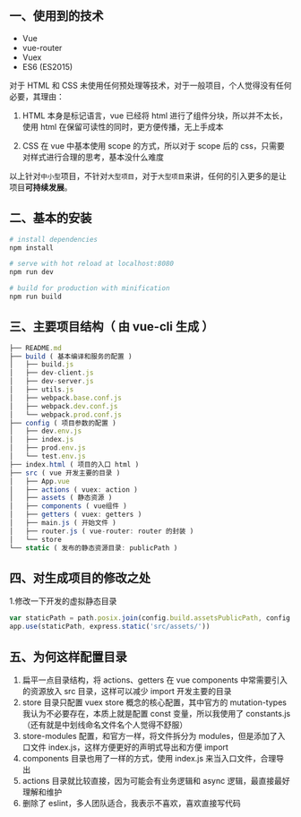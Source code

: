 ## 一、使用到的技术

- Vue
- vue-router
- Vuex
- ES6 (ES2015)

对于 HTML 和 CSS 未使用任何预处理等技术，对于一般项目，个人觉得没有任何必要，其理由：

1. HTML 本身是标记语言，vue 已经将 html 进行了组件分块，所以并不太长，使用 html 在保留可读性的同时，更方便传播，无上手成本

2. CSS 在 vue 中基本使用 scope 的方式，所以对于 scope 后的 css，只需要对样式进行合理的思考，基本没什么难度

以上针对`中小型`项目，不针对`大型项目`，对于`大型项目`来讲，任何的引入更多的是让项目**可持续发展**。

## 二、基本的安装

``` bash
# install dependencies
npm install

# serve with hot reload at localhost:8080
npm run dev

# build for production with minification
npm run build
```

## 三、主要项目结构（ 由 vue-cli 生成 ）

```javascript
├── README.md
├── build ( 基本编译和服务的配置 )
│   ├── build.js
│   ├── dev-client.js
│   ├── dev-server.js
│   ├── utils.js
│   ├── webpack.base.conf.js
│   ├── webpack.dev.conf.js
│   └── webpack.prod.conf.js
├── config ( 项目参数的配置 )
│   ├── dev.env.js
│   ├── index.js
│   ├── prod.env.js
│   └── test.env.js
├── index.html ( 项目的入口 html )
├── src ( vue 开发主要的目录 )
│   ├── App.vue
│   ├── actions ( vuex: action )
│   ├── assets ( 静态资源 )
│   ├── components ( vue组件 )
│   ├── getters ( vuex: getters )
│   ├── main.js ( 开始文件 )
│   ├── router.js ( vue-router: router 的封装 )
│   └── store
└── static ( 发布的静态资源目录: publicPath )
```

## 四、对生成项目的修改之处

1.修改一下开发的虚拟静态目录

```javascript
var staticPath = path.posix.join(config.build.assetsPublicPath, config.build.assetsSubDirectory)
app.use(staticPath, express.static('src/assets/'))
```

## 五、为何这样配置目录

1. 扁平一点目录结构，将 actions、getters 在 vue components 中常需要引入的资源放入 src 目录，这样可以减少 import 开发主要的目录
2. store 目录只配置 vuex store 概念的核心配置，其中官方的 mutation-types 我认为不必要存在，本质上就是配置 const 变量，所以我使用了 constants.js（还有就是中划线命名文件名个人觉得不舒服）
3. store-modules 配置，和官方一样，将文件拆分为 modules，但是添加了入口文件 index.js，这样方便更好的声明式导出和方便 import
4. components 目录也用了一样的方式，使用 index.js 来当入口文件，合理导出
5. actions 目录就比较直接，因为可能会有业务逻辑和 async 逻辑，最直接最好理解和维护 
6. 删除了 eslint，多人团队适合，我表示不喜欢，喜欢直接写代码